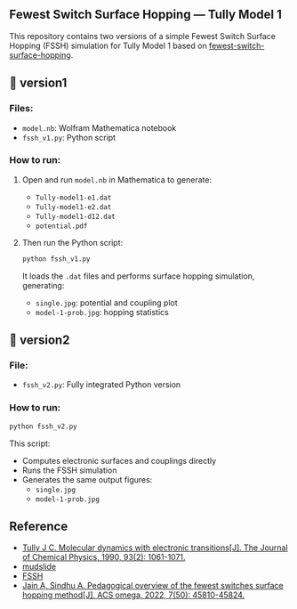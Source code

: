 ## Fewest Switch Surface Hopping — Tully Model 1

This repository contains two versions of a simple Fewest Switch Surface Hopping (FSSH) simulation for Tully Model 1 based on [fewest-switch-surface-hopping](https://github.com/Paul-St-Young/fewest-switch-surface-hopping).

## 📁 version1

### Files:
- `model.nb`: Wolfram Mathematica notebook
- `fssh_v1.py`: Python script

### How to run:
1. Open and run `model.nb` in Mathematica to generate:
   - `Tully-model1-e1.dat`
   - `Tully-model1-e2.dat`
   - `Tully-model1-d12.dat`
   - `potential.pdf`

2. Then run the Python script:
   ```bash
   python fssh_v1.py
   ```
   It loads the `.dat` files and performs surface hopping simulation, generating:
   - `single.jpg`: potential and coupling plot
   - `model-1-prob.jpg`: hopping statistics

## 📁 version2

### File:
- `fssh_v2.py`: Fully integrated Python version

### How to run:
```bash
python fssh_v2.py
```
This script:
- Computes electronic surfaces and couplings directly
- Runs the FSSH simulation
- Generates the same output figures:
  - `single.jpg`
  - `model-1-prob.jpg`

## Reference
- [Tully J C. Molecular dynamics with electronic transitions[J]. The Journal of Chemical Physics, 1990, 93(2): 1061-1071.](https://xuv.scs.illinois.edu/chem540/GroupProjects/Benke_Hammer_SourcePaper1.pdf)
- [mudslide](https://github.com/smparker/mudslide)
- [FSSH](https://github.com/binggu56/FSSH)
- [Jain A, Sindhu A. Pedagogical overview of the fewest switches surface hopping method[J]. ACS omega, 2022, 7(50): 45810-45824.](https://pubs.acs.org/doi/10.1021/acsomega.2c04843)

